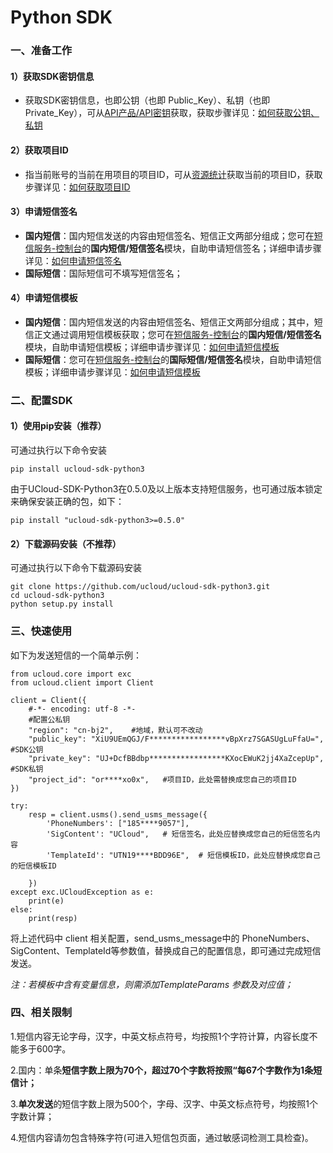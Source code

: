 # Python SDK





### 一、准备工作

#### 1）获取SDK密钥信息

  - 获取SDK密钥信息，也即公钥（也即 Public\_Key）、私钥（也即
    Private\_Key），可从[API产品/API密钥](https://console.ucloud.cn/uapi/apikey)获取，获取步骤详见：[如何获取公钥、私钥](usms/faq/1109#1.如何获取SDK密钥)

#### 2）获取项目ID

  - 指当前账号的当前在用项目的项目ID，可从[资源统计](https://console.ucloud.cn/dashboard)获取当前的项目ID，获取步骤详见：[如何获取项目ID](usms/faq/1109#2.如何获取%20项目ID)

#### 3）申请短信签名

  - **国内短信**：国内短信发送的内容由短信签名、短信正文两部分组成；您可在[短信服务-控制台](https://console.ucloud.cn/usms)的**国内短信/短信签名**模块，自助申请短信签名；详细申请步骤详见：[如何申请短信签名](usms/guide/5003/303#二、自助申请短信签名)
  - **国际短信**：国际短信可不填写短信签名；

#### 4）申请短信模板

  - **国内短信**：国内短信发送的内容由短信签名、短信正文两部分组成；其中，短信正文通过调用短信模板获取；您可在[短信服务-控制台](https://console.ucloud.cn/usms)的**国内短信/短信签名**模块，自助申请短信模板；详细申请步骤详见：[如何申请短信模板](usms/guide/5003/305#二、自助申请短信模板)
  - **国际短信**：您可在[短信服务-控制台](https://console.ucloud.cn/usms)的**国际短信/短信签名**模块，自助申请短信模板；详细申请步骤详见：[如何申请短信模板](usms/guide/5005/505#二、自助申请短信模板)



### 二、配置SDK

#### 1）使用pip安装（推荐）

可通过执行以下命令安装 

```
pip install ucloud-sdk-python3
```

由于UCloud-SDK-Python3在0.5.0及以上版本支持短信服务，也可通过版本锁定来确保安装正确的包，如下：

```
pip install "ucloud-sdk-python3>=0.5.0"
```



#### 2）下载源码安装（不推荐）

可通过执行以下命令下载源码安装

```
git clone https://github.com/ucloud/ucloud-sdk-python3.git
cd ucloud-sdk-python3
python setup.py install
```



### 三、快速使用

如下为发送短信的一个简单示例：

```
from ucloud.core import exc
from ucloud.client import Client

client = Client({
	#-*- encoding: utf-8 -*-
	#配置公私钥
    "region": "cn-bj2",    #地域，默认可不改动
    "public_key": "XiU9UEmQGJ/F*****************vBpXrz7SGASUgLuFfaU=",   #SDK公钥
    "private_key": "UJ+DcfBBdbp*****************KXocEWuK2jj4XaZcepUp",  #SDK私钥
    "project_id": "or****xo0x",   #项目ID，此处需替换成您自己的项目ID
})

try:
    resp = client.usms().send_usms_message({
        'PhoneNumbers': ["185****9057"],
        'SigContent': "UCloud",   # 短信签名，此处应替换成您自己的短信签名内容
        'TemplateId': "UTN19****BDD96E",  # 短信模板ID，此处应替换成您自己的短信模板ID

    })
except exc.UCloudException as e:
    print(e)
else:
    print(resp)
```

将上述代码中 client 相关配置，send_usms_message中的 PhoneNumbers、SigContent、TemplateId等参数值，替换成自己的配置信息，即可通过完成短信发送。

*注：若模板中含有变量信息，则需添加TemplateParams 参数及对应值；*



### 四、相关限制

1.短信内容无论字母，汉字，中英文标点符号，均按照1个字符计算，内容长度不能多于600字。

2.国内：单条**短信字数上限为70个，超过70个字数将按照“每67个字数作为1条短信计；**

3.**单次发送**的短信字数上限为500个，字母、汉字、中英文标点符号，均按照1个字数计算；

4.短信内容请勿包含特殊字符(可进入短信包页面，通过敏感词检测工具检查)。
